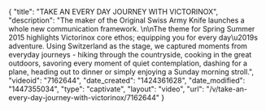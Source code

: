 {
    "title": "TAKE AN EVERY DAY JOURNEY WITH VICTORINOX",
    "description": "The maker of the Original Swiss Army Knife launches a whole new communication framework.  \n\nThe theme for Spring Summer 2015 highlights Victorinox core ethos; equipping you for every day\u2019s adventure. Using Switzerland as the stage, we captured moments from everyday journeys - hiking through the countryside, cooking in the great outdoors, savoring every moment of quiet contemplation, dashing for a plane, heading out to dinner or simply enjoying a Sunday morning stroll.",
    "videoid": "7162644",
    "date_created": "1424361628",
    "date_modified": "1447355034",
    "type": "captivate",
    "layout": "video",
    "url": "\/v\/take-an-every-day-journey-with-victorinox\/7162644"
}